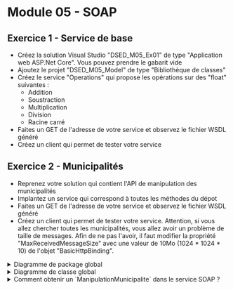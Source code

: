 # Module 05 - SOAP

## Exercice 1 - Service de base

- Créez la solution Visual Studio "DSED_M05_Ex01" de type "Application web ASP.Net Core". Vous pouvez prendre le gabarit vide
- Ajoutez le projet "DSED_M05_Model" de type "Bibliothèque de classes"
- Créez le service "Operations" qui propose les opérations sur des "float" suivantes :
  - Addition
  - Soustraction
  - Multiplication
  - Division
  - Racine carré
- Faites un GET de l'adresse de votre service et observez le fichier WSDL généré
- Créez un client qui permet de tester votre service

## Exercice 2 - Municipalités

- Reprenez votre solution qui contient l'API de manipulation des municipalités
- Implantez un service qui correspond à toutes les méthodes du dépot
- Faites un GET de l'adresse de votre service et observez le fichier WSDL généré
- Créez un client qui permet de tester votre service. Attention, si vous allez chercher toutes les municipalités, vous allez avoir un problème de taille de messages. Afin de ne pas l'avoir, il faut modifier la propriété "MaxReceivedMessageSize" avec une valeur de 10Mo (1024 * 1024 * 10) de l'objet "BasicHttpBinding".

<details>
    <summary>Diagramme de package global</summary>

![Diagramme UML](../images/Module05_SOAP/diag/M05_Exercice2_packages/M05_Exercice2_SOAP_package.png)
</details>

<details>
    <summary>Diagramme de classe global</summary>

Dans ce diagramme, les packages sont les projets, les sous-packages des dossiers.

![Diagramme UML](../images/Module05_SOAP/diag/M05_Exercice2/M05_Exercice2_SOAP.svg)
</details>

<details>
    <summary>Comment obtenir un `ManipulationMunicipalite` dans le service SOAP ?</summary>
  
Lorsque vous travaillez avec un service SOAP dont le cycle de vie est configuré en mode Singleton (c'est-à-dire qu'il persiste pour la durée de vie de l'application), vous pouvez rencontrer certains défis en essayant d'utiliser des objets dont le cycle de vie est différent. Par exemple, ManipulationMunicipalite est déclaré avec un cycle de vie de type Scoped (limité à la durée de vie d'une requête), ce qui signifie qu'il ne peut pas être injecté directement dans un objet IMunicipaliteService de cycle de vie Singleton.

Pour résoudre ce problème, une approche consiste à utiliser le service d'injection de dépendances lui-même. Vous pouvez demander une référence à l'IServiceProvider en le passant comme paramètre au constructeur de votre MunicipaliteService. Ensuite, stockez cette référence dans une variable membre, par exemple m_serviceProvider.

Avec cette référence, vous pouvez créer une nouvelle portée de type Scoped en utilisant la méthode CreateScope. Cela vous permettra de demander des instances de Scoped depuis le service d'injection de dépendances.

Voici un exemple de code en C# illustrant cette approche :

```csharp
public MunicipaliteModel ObtenirMunicipalite(int p_codeGeographique)
{
    using (IServiceScope scope = m_serviceProvider.CreateScope())
    {
        ManipulationMunicipalites manipMunicipalites = scope.ServiceProvider.GetService<ManipulationMunicipalites>();
        // Ici, vous pouvez utiliser manipMunicipalites selon vos besoins
        // ...
    }
}
```

Cette méthode garantit que vous respectez les cycles de vie de vos services tout en conservant la flexibilité nécessaire pour utiliser des services Scoped dans un contexte Singleton.

</details>
